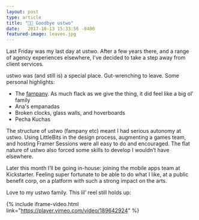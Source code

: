 ```yaml
---
layout: post
type: article
title: "👋🙏 Goodbye ustwo"
date:   2017-10-13 15:33:56 -0400
featured-image: leaves.jpg
---
```


Last Friday was my last day at ustwo. After a few years there, and a range of agency experiences elsewhere, I’ve decided to take a step away from client services.

ustwo was (and still is) a special place. Gut-wrenching to leave. Some personal highlights:

* The [fampany](https://medium.com/offscreen-revisited/the-only-deep-true-interview-with-matt-mills-miller-co-founder-of-ustwo-7afe581b9931). As much flack as we give the thing, it did feel like a big ol' family
* Ana's empanadas
* Broken clocks, glass walls, and hoverboards
* Pecha Kuchas

The structure of ustwo (fampany etc) meant I had serious autonomy at ustwo. Using LittleBits in the design process, augmenting a games team, and hosting Framer Sessions were all easy to do and encouraged. The flat nature of ustwo also forced some skills to develop I wouldn’t have elsewhere.

Later this month I’ll be going in-house: joining the mobile apps team at Kickstarter. Feeling super fortunate to be able to do what I like, at a public benefit corp, on a platform with such a strong impact on the arts.

Love to my ustwo family. This lil’ reel still holds up:

{% include iframe-video.html link="https://player.vimeo.com/video/189642924" %}